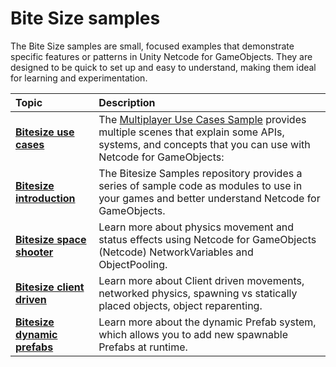 # Bite Size samples

The Bite Size samples are small, focused examples that demonstrate specific features or patterns in Unity Netcode for GameObjects. They are designed to be quick to set up and easy to understand, making them ideal for learning and experimentation.

| **Topic**                       | **Description**                  |
| :------------------------------ | :------------------------------- |
| **[Bitesize use cases](bitesize-usecases.md)** | The [Multiplayer Use Cases Sample](https://github.com/Unity-Technologies/com.unity.multiplayer.samples.bitesize/tree/main/Basic/MultiplayerUseCases) provides multiple scenes that explain some APIs, systems, and concepts that you can use with Netcode for GameObjects: |
| **[Bitesize introduction](bitesize-introduction.md)** | The Bitesize Samples repository provides a series of sample code as modules to use in your games and better understand Netcode for GameObjects. |
| **[Bitesize space shooter](bitesize-spaceshooter.md)** | Learn more about physics movement and status effects using Netcode for GameObjects (Netcode) NetworkVariables and ObjectPooling. |
| **[Bitesize client driven](bitesize-clientdriven.md)** | Learn more about Client driven movements, networked physics, spawning vs statically placed objects, object reparenting. |
| **[Bitesize dynamic prefabs](bitesize-dynamicPrefabs.md)** | Learn more about the dynamic Prefab system, which allows you to add new spawnable Prefabs at runtime. |